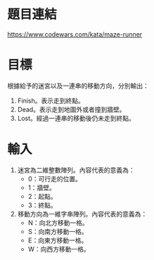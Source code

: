 # 題目連結
https://www.codewars.com/kata/maze-runner

# 目標
根據給予的迷宮以及一連串的移動方向，分別輸出：  
1. Finish。表示走到終點。
2. Dead。表示走到地圖外或者撞到牆壁。
3. Lost。經過一連串的移動後仍未走到終點。

# 輸入
1. 迷宮為二維整數陣列。內容代表的意義為：
    * 0：可行走的位置。
    * 1：牆壁。
    * 2：起點。
    * 3：終點。
2. 移動方向為一維字串陣列。內容代表的意義為：
    * N：向北方移動一格。
    * S：向南方移動一格。
    * E：向東方移動一格。
    * W：向西方移動一格。